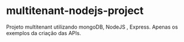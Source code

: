 # multitenant-nodejs-project
Projeto multitenant utilizando mongoDB, NodeJS , Express. Apenas os exemplos da criação das APIs.
